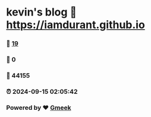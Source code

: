 # kevin's blog :link: https://iamdurant.github.io 
### :page_facing_up: [19](https://iamdurant.github.io/tag.html) 
### :speech_balloon: 0 
### :hibiscus: 44155 
### :alarm_clock: 2024-09-15 02:05:42 
### Powered by :heart: [Gmeek](https://github.com/Meekdai/Gmeek)
